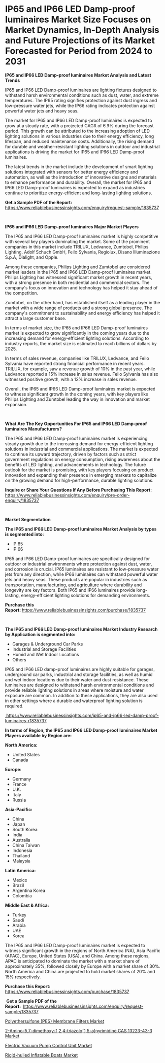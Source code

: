 <p><h1>IP65 and IP66 LED Damp-proof luminaires Market Size Focuses on Market Dynamics, In-Depth Analysis and Future Projections of its Market Forecasted for Period from 2024 to 2031</h1></p><p><strong>IP65 and IP66 LED Damp-proof luminaires Market Analysis and Latest Trends</strong></p>
<p><p>IP65 and IP66 LED Damp-proof luminaires are lighting fixtures designed to withstand harsh environmental conditions such as dust, water, and extreme temperatures. The IP65 rating signifies protection against dust ingress and low-pressure water jets, while the IP66 rating indicates protection against powerful water jets and heavy seas.</p><p>The market for IP65 and IP66 LED Damp-proof luminaires is expected to grow at a steady rate, with a projected CAGR of 6.9% during the forecast period. This growth can be attributed to the increasing adoption of LED lighting solutions in various industries due to their energy efficiency, long lifespan, and reduced maintenance costs. Additionally, the rising demand for durable and weather-resistant lighting solutions in outdoor and industrial applications is driving the market for IP65 and IP66 LED Damp-proof luminaires.</p><p>The latest trends in the market include the development of smart lighting solutions integrated with sensors for better energy efficiency and automation, as well as the introduction of innovative designs and materials to enhance performance and durability. Overall, the market for IP65 and IP66 LED Damp-proof luminaires is expected to expand as industries continue to prioritize energy-efficient and long-lasting lighting solutions.</p></p>
<p><strong>Get a Sample PDF of the Report:&nbsp;</strong> <a href="https://www.reliablebusinessinsights.com/enquiry/request-sample/1835737">https://www.reliablebusinessinsights.com/enquiry/request-sample/1835737</a></p>
<p>&nbsp;</p>
<p><strong>IP65 and IP66 LED Damp-proof luminaires Major Market Players</strong></p>
<p><p>The IP65 and IP66 LED Damp-proof luminaires market is highly competitive with several key players dominating the market. Some of the prominent companies in this market include TRILUX, Ledvance, Zumtobel, Philips Lighting, Adolf Schuch GmbH, Feilo Sylvania, Regiolux, Disano Illuminazione S.p.A, Dialight, and Opple.</p><p>Among these companies, Philips Lighting and Zumtobel are considered market leaders in the IP65 and IP66 LED Damp-proof luminaires market. Philips Lighting has witnessed significant market growth in recent years, with a strong presence in both residential and commercial sectors. The company's focus on innovation and technology has helped it stay ahead of the competition.</p><p>Zumtobel, on the other hand, has established itself as a leading player in the market with a wide range of products and a strong global presence. The company's commitment to sustainability and energy efficiency has helped it attract a large customer base.</p><p>In terms of market size, the IP65 and IP66 LED Damp-proof luminaires market is expected to grow significantly in the coming years due to the increasing demand for energy-efficient lighting solutions. According to industry reports, the market size is estimated to reach billions of dollars by 2025.</p><p>In terms of sales revenue, companies like TRILUX, Ledvance, and Feilo Sylvania have reported strong financial performance in recent years. TRILUX, for example, saw a revenue growth of 10% in the past year, while Ledvance reported a 15% increase in sales revenue. Feilo Sylvania has also witnessed positive growth, with a 12% increase in sales revenue.</p><p>Overall, the IP65 and IP66 LED Damp-proof luminaires market is expected to witness significant growth in the coming years, with key players like Philips Lighting and Zumtobel leading the way in innovation and market expansion.</p></p>
<p>&nbsp;</p>
<p><strong>What Are The Key Opportunities For IP65 and IP66 LED Damp-proof luminaires Manufacturers?</strong></p>
<p><p>The IP65 and IP66 LED Damp-proof luminaires market is experiencing steady growth due to the increasing demand for energy-efficient lighting solutions in industrial and commercial applications. The market is expected to continue its upward trajectory, driven by factors such as strict government regulations on energy consumption, rising awareness about the benefits of LED lighting, and advancements in technology. The future outlook for the market is promising, with key players focusing on product innovation and expanding their presence in emerging markets to capitalize on the growing demand for high-performance, durable lighting solutions.</p></p>
<p><strong>Inquire or Share Your Questions If Any Before Purchasing This Report:</strong> <a href="https://www.reliablebusinessinsights.com/enquiry/pre-order-enquiry/1835737">https://www.reliablebusinessinsights.com/enquiry/pre-order-enquiry/1835737</a></p>
<p>&nbsp;</p>
<p><strong>Market Segmentation</strong></p>
<p><strong>The IP65 and IP66 LED Damp-proof luminaires Market Analysis by types is segmented into:</strong></p>
<p><ul><li>IP 65</li><li>IP 66</li></ul></p>
<p><p>IP65 and IP66 LED Damp-proof luminaires are specifically designed for outdoor or industrial environments where protection against dust, water, and corrosion is crucial. IP65 luminaires are resistant to low-pressure water jets from any direction, while IP66 luminaires can withstand powerful water jets and heavy seas. These products are popular in industries such as transportation, manufacturing, and agriculture where durability and longevity are key factors. Both IP65 and IP66 luminaires provide long-lasting, energy-efficient lighting solutions for demanding environments.</p></p>
<p><strong>Purchase this Report:&nbsp;</strong><a href="https://www.reliablebusinessinsights.com/purchase/1835737">https://www.reliablebusinessinsights.com/purchase/1835737</a></p>
<p>&nbsp;</p>
<p><strong>The IP65 and IP66 LED Damp-proof luminaires Market Industry Research by Application is segmented into:</strong></p>
<p><ul><li>Garages & Underground Car Parks</li><li>Industrial and Storage Facilities</li><li>Humid and Wet Indoor Locations</li><li>Others</li></ul></p>
<p><p>IP65 and IP66 LED damp-proof luminaires are highly suitable for garages, underground car parks, industrial and storage facilities, as well as humid and wet indoor locations due to their water and dust resistance. These luminaires are designed to withstand harsh environmental conditions and provide reliable lighting solutions in areas where moisture and water exposure are common. In addition to these applications, they are also used in other settings where a durable and waterproof lighting solution is required.</p></p>
<p><a href="https://www.reliablebusinessinsights.com/ip65-and-ip66-led-damp-proof-luminaires-r1835737">&nbsp;https://www.reliablebusinessinsights.com/ip65-and-ip66-led-damp-proof-luminaires-r1835737</a></p>
<p><strong>In terms of Region, the IP65 and IP66 LED Damp-proof luminaires Market Players available by Region are:</strong></p>
<p>
    <p> <strong> North America: </strong>
        <ul>
            <li>United States</li>
            <li>Canada</li>
        </ul>
        </p> 
    <p> <strong> Europe: </strong>
        <ul>
            <li>Germany</li>
            <li>France</li>
            <li>U.K.</li>
            <li>Italy</li>
            <li>Russia</li>
        </ul>
        </p> 
    <p> <strong> Asia-Pacific: </strong>
        <ul>
            <li>China</li>
            <li>Japan</li>
            <li>South Korea</li>
            <li>India</li>
            <li>Australia</li>
            <li>China Taiwan</li>
            <li>Indonesia</li>
            <li>Thailand</li>
            <li>Malaysia</li>
        </ul>
        </p> 
    <p> <strong> Latin America: </strong>
        <ul>
            <li>Mexico</li>
            <li>Brazil</li>
            <li>Argentina Korea</li>
            <li>Colombia</li>
        </ul>
        </p> 
    <p> <strong> Middle East & Africa: </strong>
        <ul>
            <li>Turkey</li>
            <li>Saudi</li>
            <li>Arabia</li>
            <li>UAE</li>
            <li>Korea</li>
        </ul>
    </p>
    </p>
<p><p>The IP65 and IP66 LED Damp-proof luminaires market is expected to witness significant growth in the regions of North America (NA), Asia Pacific (APAC), Europe, United States (USA), and China. Among these regions, APAC is anticipated to dominate the market with a market share of approximately 35%, followed closely by Europe with a market share of 30%. North America and China are projected to hold market shares of 20% and 15% respectively.</p></p>
<p><strong>Purchase this Report: </strong><a href="https://www.reliablebusinessinsights.com/purchase/1835737">https://www.reliablebusinessinsights.com/purchase/1835737</a></p>
<p>&nbsp;<strong>Get a Sample PDF of the Report:&nbsp;&nbsp;</strong><a href="https://www.reliablebusinessinsights.com/enquiry/request-sample/1835737">https://www.reliablebusinessinsights.com/enquiry/request-sample/1835737</a></p>
<p><strong></strong></p>
<p><p><a href="https://github.com/RichRobinson5/Market-Research-Report-List-6/blob/main/polyethersulfone-pes-membrane-filters-market.md">Polyethersulfone (PES) Membrane Filters Market</a></p><p><a href="https://github.com/gdfhhhj/Market-Research-Report-List-5/blob/main/2-amino-57-dimethoxy-124-triazolo15-apyrimidine-cas-13223-43-3-market.md">2-Amino-5,7-dimethoxy-1,2,4-triazolo[1,5-a]pyrimidine CAS 13223-43-3 Market</a></p><p><a href="https://www.linkedin.com/pulse/electric-vacuum-pump-control-unit-market-forecasts-trends-impact-jqnuf">Electric Vacuum Pump Control Unit Market</a></p><p><a href="https://www.linkedin.com/pulse/rigid-hulled-inflatable-boats-market-global-regional-analysis-mq6af">Rigid-hulled Inflatable Boats Market</a></p></p>